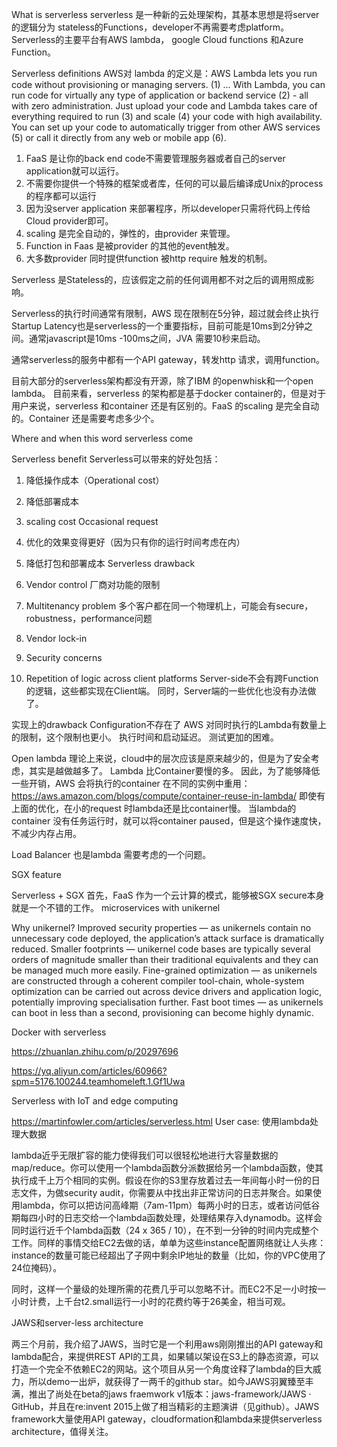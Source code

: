 
What is serverless
serverless 是一种新的云处理架构，其基本思想是将server的逻辑分为 stateless的Functions，developer不再需要考虑platform。Serverless的主要平台有AWS lambda， google Cloud functions 和Azure Function。

Serverless definitions
AWS对 lambda 的定义是：AWS Lambda lets you run code without provisioning or managing servers. (1) ... With Lambda, you can run code for virtually any type of application or backend service (2) - all with zero administration. Just upload your code and Lambda takes care of everything required to run (3) and scale (4) your code with high availability. You can set up your code to automatically trigger from other AWS services (5) or call it directly from any web or mobile app (6).
1. FaaS 是让你的back end code不需要管理服务器或者自己的server application就可以运行。
2. 不需要你提供一个特殊的框架或者库，任何的可以最后编译成Unix的process的程序都可以运行
3. 因为没server application 来部署程序，所以developer只需将代码上传给Cloud provider即可。
4. scaling 是完全自动的，弹性的，由provider 来管理。
5. Function in Faas 是被provider 的其他的event触发。
6. 大多数provider 同时提供function 被http require 触发的机制。


Serverless 是Stateless的，应该假定之前的任何调用都不对之后的调用照成影响。

Serverless的执行时间通常有限制，AWS 现在限制在5分钟，超过就会终止执行
Startup Latency也是serverless的一个重要指标，目前可能是10ms到2分钟之间。通常javascript是10ms -100ms之间，JVA 需要10秒来启动。

通常serverless的服务中都有一个API gateway，转发http 请求，调用function。

目前大部分的serverless架构都没有开源，除了IBM 的openwhisk和一个open lambda。
目前来看，serverless 的架构都是基于docker container的，但是对于用户来说，serverless 和container 还是有区别的。FaaS 的scaling 是完全自动的。Container 还是需要考虑多少个。

Where and when this word serverless come

Serverless benefit
Serverless可以带来的好处包括：
1. 降低操作成本（Operational cost）
2. 降低部署成本
3. scaling cost
Occasional request
4. 优化的效果变得更好（因为只有你的运行时间考虑在内）
5. 降低打包和部署成本
Serverless drawback
1. Vendor control 厂商对功能的限制
2. Multitenancy problem 多个客户都在同一个物理机上，可能会有secure，robustness，performance问题
3. Vendor lock-in
4. Security concerns

5. Repetition of logic across client platforms
Server-side不会有跨Function的逻辑，这些都实现在Client端。
同时，Server端的一些优化也没有办法做了。

实现上的drawback
Configuration不存在了
AWS 对同时执行的Lambda有数量上的限制，这个限制也更小。
执行时间和启动延迟。
测试更加的困难。

Open lambda
理论上来说，cloud中的层次应该是原来越少的，但是为了安全考虑，其实是越做越多了。
Lambda 比Container要慢的多。
因此，为了能够降低一些开销，AWS 会将执行的container 在不同的实例中重用：
https://aws.amazon.com/blogs/compute/container-reuse-in-lambda/
即使有上面的优化，在小的request 时lambda还是比container慢。
当lambda的container 没有任务运行时，就可以将container paused，但是这个操作速度快，不减少内存占用。

Load Balancer 也是lambda 需要考虑的一个问题。

SGX feature

Serverless + SGX
首先，FaaS 作为一个云计算的模式，能够被SGX secure本身就是一个不错的工作。
microservices with unikernel

Why unikernel?
Improved security properties — as unikernels contain no unnecessary code deployed, the application’s attack surface is dramatically reduced.
Smaller footprints — unikernel code bases are typically several orders of magnitude smaller than their traditional equivalents and they can be managed much more easily.
Fine-grained optimization — as unikernels are constructed through a coherent compiler tool-chain, whole-system optimization can be carried out across device drivers and application logic, potentially improving specialisation further.
Fast boot times — as unikernels can boot in less than a second, provisioning can become highly dynamic.

Docker with serverless



https://zhuanlan.zhihu.com/p/20297696

https://yq.aliyun.com/articles/60966?spm=5176.100244.teamhomeleft.1.Gf1Uwa

Serverless with IoT and edge computing


https://martinfowler.com/articles/serverless.html
User case:
使用lambda处理大数据

lambda近乎无限扩容的能力使得我们可以很轻松地进行大容量数据的map/reduce。你可以使用一个lambda函数分派数据给另一个lambda函数，使其执行成千上万个相同的实例。假设在你的S3里存放着过去一年间每小时一份的日志文件，为做security audit，你需要从中找出非正常访问的日志并聚合。如果使用lambda，你可以把访问高峰期（7am-11pm）每两小时的日志，或者访问低谷期每四小时的日志交给一个lambda函数处理，处理结果存入dynamodb。这样会同时运行近千个lambda函数（24 x 365 / 10），在不到一分钟的时间内完成整个工作。同样的事情交给EC2去做的话，单单为这些instance配置网络就让人头疼：instance的数量可能已经超出了子网中剩余IP地址的数量（比如，你的VPC使用了24位掩码）。

同时，这样一个量级的处理所需的花费几乎可以忽略不计。而EC2不足一小时按一小时计费，上千台t2.small运行一小时的花费约等于26美金，相当可观。

JAWS和server-less architecture

两三个月前，我介绍了JAWS，当时它是一个利用aws刚刚推出的API gateway和lambda配合，来提供REST API的工具，如果辅以架设在S3上的静态资源，可以打造一个完全不依赖EC2的网站。这个项目从另一个角度诠释了lambda的巨大威力，所以demo一出炉，就获得了一两千的github star。如今JAWS羽翼臻至丰满，推出了尚处在beta的jaws fraemwork v1版本：jaws-framework/JAWS · GitHub，并且在re:invent 2015上做了相当精彩的主题演讲（见github）。JAWS framework大量使用API gateway，cloudformation和lambda来提供serverless architecture，值得关注。
